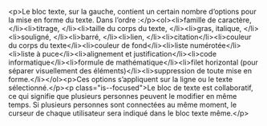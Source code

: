 &lt;p&gt;Le bloc texte, sur la gauche, contient un certain nombre d’options pour la mise en forme du texte. Dans l’ordre :&lt;&#x2F;p&gt;&lt;ol&gt;&lt;li&gt;famille de caractère, &lt;&#x2F;li&gt;&lt;li&gt;titrage, &lt;&#x2F;li&gt;&lt;li&gt;taille du corps du texte, &lt;&#x2F;li&gt;&lt;li&gt;gras, italique, &lt;&#x2F;li&gt;&lt;li&gt;souligné, &lt;&#x2F;li&gt;&lt;li&gt;barré, &lt;&#x2F;li&gt;&lt;li&gt;lien, &lt;&#x2F;li&gt;&lt;li&gt;citation&lt;&#x2F;li&gt;&lt;li&gt;couleur du corps du texte&lt;&#x2F;li&gt;&lt;li&gt;couleur de fond&lt;&#x2F;li&gt;&lt;li&gt;liste numérotée&lt;&#x2F;li&gt;&lt;li&gt;liste à puce&lt;&#x2F;li&gt;&lt;li&gt;alignement et justification&lt;&#x2F;li&gt;&lt;li&gt;code informatique&lt;&#x2F;li&gt;&lt;li&gt;formule de mathématique&lt;&#x2F;li&gt;&lt;li&gt;filet horizontal (pour séparer visuellement des éléments)&lt;&#x2F;li&gt;&lt;li&gt;suppression de toute mise en forme.&lt;&#x2F;li&gt;&lt;&#x2F;ol&gt;&lt;p&gt;Ces options s’appliquent sur la ligne ou le texte sélectionné.&lt;&#x2F;p&gt;&lt;p class=&quot;is--focused&quot;&gt;Le bloc de texte est collaboratif, ce qui signifie que plusieurs personnes peuvent le modifier en même temps. Si plusieurs personnes sont connectées au même moment, le curseur de chaque utilisateur sera indiqué dans le bloc texte même.&lt;&#x2F;p&gt;